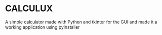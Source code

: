 # CALCULUX
A simple calculator made with Python and tkinter for the GUI and made it a working application using pyinstaller

